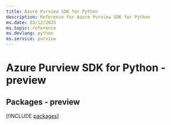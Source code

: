 ```yaml
---
title: Azure Purview SDK for Python
description: Reference for Azure Purview SDK for Python
ms.date: 03/12/2025
ms.topic: reference
ms.devlang: python
ms.service: purview
---
```

# Azure Purview SDK for Python - preview
## Packages - preview
[!INCLUDE [packages](purview-index.md)]